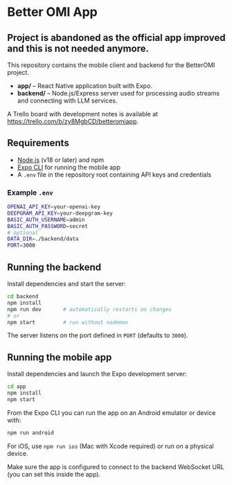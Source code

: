 # Better OMI App

## Project is abandoned as the official app improved and this is not needed anymore.

This repository contains the mobile client and backend for the BetterOMI project.

- **app/** – React Native application built with Expo.
- **backend/** – Node.js/Express server used for processing audio streams and connecting with LLM services.

A Trello board with development notes is available at <https://trello.com/b/zy8MgbCD/betteromiapp>.

## Requirements

- [Node.js](https://nodejs.org/) (v18 or later) and npm
- [Expo CLI](https://docs.expo.dev/get-started/installation/) for running the mobile app
- A `.env` file in the repository root containing API keys and credentials

### Example `.env`

```bash
OPENAI_API_KEY=your-openai-key
DEEPGRAM_API_KEY=your-deepgram-key
BASIC_AUTH_USERNAME=admin
BASIC_AUTH_PASSWORD=secret
# optional
DATA_DIR=./backend/data
PORT=3000
```

## Running the backend

Install dependencies and start the server:

```bash
cd backend
npm install
npm run dev       # automatically restarts on changes
# or
npm start         # run without nodemon
```

The server listens on the port defined in `PORT` (defaults to `3000`).

## Running the mobile app

Install dependencies and launch the Expo development server:

```bash
cd app
npm install
npm start
```

From the Expo CLI you can run the app on an Android emulator or device with:

```bash
npm run android
```

For iOS, use `npm run ios` (Mac with Xcode required) or run on a physical device.

Make sure the app is configured to connect to the backend WebSocket URL (you can set this inside the app).

